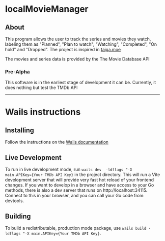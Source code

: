 # localMovieManager

## About
This program allows the user to track the series and movies they watch, labeling them as "Planned", "Plan to watch", 
"Watching", "Completed", "On hold" and "Dropped". The project is inspired in [taiga.moe](https://github.com/erengy/taiga)

The movies and series data is provided by the The Movie Database API

### Pre-Alpha
This software is in the earliest stage of development it can be. Currently, it does nothing but test
the TMDb API

---
# Wails instructions
## Installing
Follow the instructions on the [Wails documentation](https://wails.io/docs/gettingstarted/installation/)

## Live Development

To run in live development mode, run `wails dev  -ldflags "-X main.APIKey={Your TMDb API Key}` in the 
project directory. This will run a Vite development server that will provide very fast hot reload of 
your frontend changes. If you want to develop in a browser and have access to your Go methods, there
is also a dev server that runs on http://localhost:34115. Connect to this in your browser, and you can
call your Go code from devtools.

## Building

To build a redistributable, production mode package, use `wails build -ldflags "-X main.APIKey={Your TMDb API Key}`.
